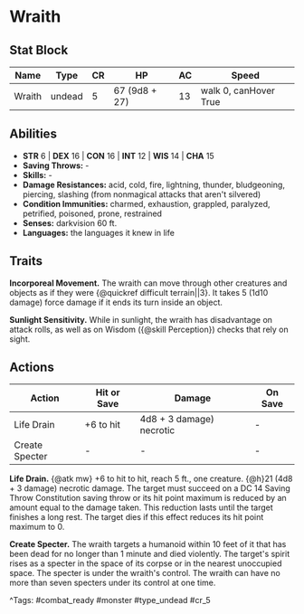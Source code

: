 # Wraith

## Stat Block

| Name | Type | CR | HP | AC | Speed |
|------|------|----|----|----|-------|
| Wraith | undead | 5 | 67 (9d8 + 27) | 13 | walk 0, canHover True |

## Abilities

- **STR** 6 | **DEX** 16 | **CON** 16 | **INT** 12 | **WIS** 14 | **CHA** 15
- **Saving Throws:** -  
- **Skills:** -  
- **Damage Resistances:** acid, cold, fire, lightning, thunder, bludgeoning, piercing, slashing (from nonmagical attacks that aren't silvered)  
- **Condition Immunities:** charmed, exhaustion, grappled, paralyzed, petrified, poisoned, prone, restrained  
- **Senses:** darkvision 60 ft.  
- **Languages:** the languages it knew in life

## Traits

**Incorporeal Movement.** The wraith can move through other creatures and objects as if they were {@quickref difficult terrain||3}. It takes 5 (1d10 damage) force damage if it ends its turn inside an object.

**Sunlight Sensitivity.** While in sunlight, the wraith has disadvantage on attack rolls, as well as on Wisdom ({@skill Perception}) checks that rely on sight.


## Actions

| Action | Hit or Save | Damage | On Save |
|--------|--------------|--------|----------|
| Life Drain | +6 to hit | 4d8 + 3 damage) necrotic | - |
| Create Specter | - | - | - |

**Life Drain.** {@atk mw} +6 to hit to hit, reach 5 ft., one creature. {@h}21 (4d8 + 3 damage) necrotic damage. The target must succeed on a DC 14 Saving Throw Constitution saving throw or its hit point maximum is reduced by an amount equal to the damage taken. This reduction lasts until the target finishes a long rest. The target dies if this effect reduces its hit point maximum to 0.

**Create Specter.** The wraith targets a humanoid within 10 feet of it that has been dead for no longer than 1 minute and died violently. The target's spirit rises as a specter in the space of its corpse or in the nearest unoccupied space. The specter is under the wraith's control. The wraith can have no more than seven specters under its control at one time.


^Tags: #combat_ready #monster #type_undead #cr_5